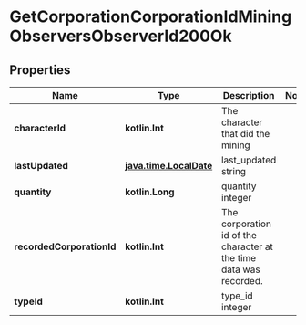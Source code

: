 
# GetCorporationCorporationIdMiningObserversObserverId200Ok

## Properties
Name | Type | Description | Notes
------------ | ------------- | ------------- | -------------
**characterId** | **kotlin.Int** | The character that did the mining  | 
**lastUpdated** | [**java.time.LocalDate**](java.time.LocalDate.md) | last_updated string | 
**quantity** | **kotlin.Long** | quantity integer | 
**recordedCorporationId** | **kotlin.Int** | The corporation id of the character at the time data was recorded.  | 
**typeId** | **kotlin.Int** | type_id integer | 



